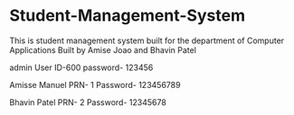 # Student-Management-System
This is student management system built for the department of Computer Applications
Built by Amise Joao and Bhavin Patel


admin
User ID-600
password- 123456

Amisse Manuel
PRN- 1
Password- 123456789

Bhavin Patel
PRN- 2
Password- 12345678
